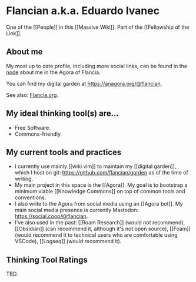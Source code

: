 # Flancian a.k.a. Eduardo Ivanec

One of the [[People]] in this [[Massive Wiki]]. Part of the [[Fellowship of the Link]].

## About me

My most up to date profile, including more social links, can be found in the <a href="https://anagora.org/flancian/" rel="me">node</a> about me in the Agora of Flancia.

You can find my digital garden at <https://anagora.org/@flancian>.

See also: [Flancia.org](https://flancia.org).

## My ideal thinking tool(s) are...

- Free Software.
- Commons-friendly.

## My current tools and practices

- I currently use mainly [[wiki vim]] to maintain my [[digital garden]], which I host on git: <https://github.com/flancian/garden> as of the time of writing.
- My main project in this space is the [[Agora]]. My goal is to bootstrap a minimum viable [[Knowledge Commons]] on top of common tools and conventions.
- I also write to the Agora from social media using an [[Agora bot]]. My main social media presence is currently Mastodon: <https://social.coop/@flancian>.
- I've also used in the past: [[Roam Research]] (would not recommend), [[Obsidian]] (can recommend it, although it's not open source), [[Foam]] (would recommend it to technical users who are comfortable using VSCode), [[Logseq]] (would recommend it).

## Thinking Tool Ratings

TBD.
